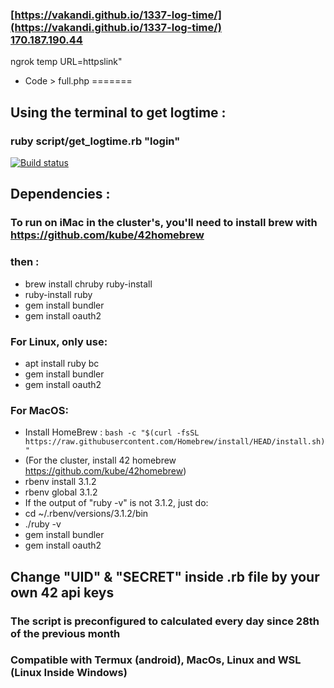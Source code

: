 
### [https://vakandi.github.io/1337-log-time/](https://vakandi.github.io/1337-log-time/)<br>[170.187.190.44](http://170.180.190.44) <br>
ngrok temp URL=httpslink"
- Code > full.php
=======
## Using the terminal to get logtime : 
### ruby script/get_logtime.rb "login"
[![Build status](https://img.shields.io/github/languages/top/vakandi/1337-log-time?color=green&label=shell&logo=github)](https://github.com/vakandi/1337-log-ime/pulls)
## Dependencies :
### To run on iMac in the cluster's, you'll need to install brew with https://github.com/kube/42homebrew
### then : 
- brew install chruby ruby-install
- ruby-install ruby
- gem install bundler
- gem install oauth2
### For Linux, only use:
- apt install ruby bc
- gem install bundler
- gem install oauth2
### For MacOS:
- Install HomeBrew : ```bash -c "$(curl -fsSL https://raw.githubusercontent.com/Homebrew/install/HEAD/install.sh)"```
- (For the cluster, install 42 homebrew https://github.com/kube/42homebrew)
- rbenv install 3.1.2
- rbenv global 3.1.2
- If the output of "ruby -v" is not 3.1.2, just do:
- cd ~/.rbenv/versions/3.1.2/bin
- ./ruby -v
- gem install bundler
- gem install oauth2
## Change "UID" & "SECRET" inside .rb file by your own 42 api keys
### The script is preconfigured to calculated every day since 28th of the previous month
### Compatible with Termux (android), MacOs, Linux and WSL (Linux Inside Windows)
